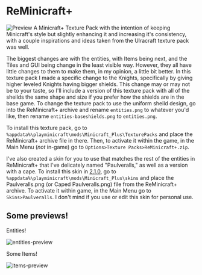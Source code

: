# ReMinicraft+
![Preview](https://user-images.githubusercontent.com/37089149/153483527-16dbda7d-5a11-4b93-b267-14564a7bfc58.png)
A Minicraft+ Texture Pack with the intention of keeping Minicraft's style but slightly enhancing it and increasing it's consistency, with a couple inspirations and ideas taken from the Ulracraft texture pack was well.

The biggest changes are with the entities, with Items being next, and the Tiles and GUI being change in the least visible way. However, they all have little changes to them to make them, in my opinion, a little bit better.
In this texture pack I made a specific change to the Knights, specifically by giving higher leveled Knights having bigger shields. This change may or may not be to your taste, so I'll include a version of this texture pack with all of the sheilds the same shape and size if you prefer how the shields are in the base game. To change the texture pack to use the uniform sheild design, go into the ReMinicraft+ archive and rename `entities.png` to whatever you'd like, then rename `entities-baseshields.png` to `entities.png`.

To install this texture pack, go to `%appdata%\playminicraft\mods\Minicraft_Plus\TexturePacks` and place the ReMinicraft+ archive file in there. Then, to activate it within the game, in the Main Menu (*not* in-game) go to `Options>Texture Packs>ReMinicraft+.zip`.

I've also created a skin for you to use that matches the rest of the entities in ReMinicraft+ that I've delicately named "Paulveralls," as well as a version with a cape. To install this skin in [2.1.0](https://github.com/MinicraftPlus/minicraft-plus-revived/releases/tag/v2.1.0-dev1), go to `%appdata%\playminicraft\mods\Minicraft_Plus\skins` and place the Paulveralls.png (or Caped Paulveralls.png) file from the ReMinicraft+ archive. To activate it within game, in the Main Menu go to `Skins>Paulveralls`. I don't mind if you use or edit this skin for personal use.

## Some previews!

Entities!

![entities-preview](https://user-images.githubusercontent.com/37089149/153486368-0f86d82a-719a-4c21-8964-404f0d7508ac.png)

Some Items!

![items-preview](https://user-images.githubusercontent.com/37089149/153487569-ef3ebb53-6a43-4090-8d58-abe1d5c5f021.png)
